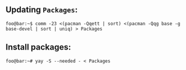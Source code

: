 ## Updating `Packages`:
```console
foo@bar:~$ comm -23 <(pacman -Qqett | sort) <(pacman -Qqg base -g base-devel | sort | uniq) > Packages
```
## Install packages:
```console
foo@bar:~# yay -S --needed - < Packages
```

